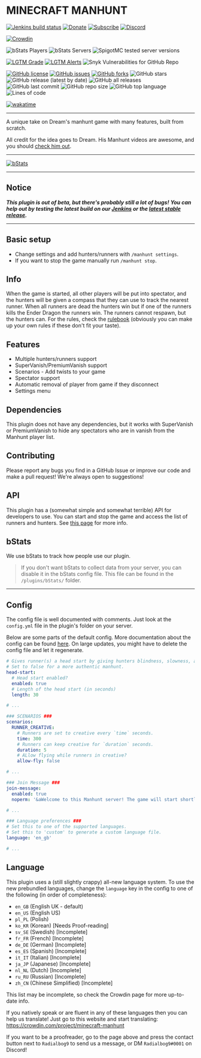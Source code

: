 # MINECRAFT MANHUNT


[![Jenkins build status](https://ci.radialbog9.uk/job/MinecraftManhunt/badge/icon?style=flat-square)](https://ci.radialbog9.uk/job/MinecraftManhunt/)
[![Donate](https://img.shields.io/badge/donate-Buy%20Me%20A%20Coffee-orange?style=flat-square&logo=buymeacoffee)](https://buymeacoff.ee/Radialbog9)
[![Subscribe](https://img.shields.io/badge/subscribe-YouTube-orange?style=flat-square&logo=youtube)](https://rb9.xyz/sub)
[![Discord](https://img.shields.io/discord/450232632798740480?style=flat-square&color=orange&logo=discord)](https://rb9.xyz/discord)

[![Crowdin](https://badges.crowdin.net/minecraft-manhunt/localized.svg)](https://crowdin.com/project/minecraft-manhunt)

![bStats Players](https://img.shields.io/bstats/players/9573?style=for-the-badge&color=yellow)
![bStats Servers](https://img.shields.io/bstats/servers/9573?style=for-the-badge&color=yellow)
![SpigotMC tested server versions](https://img.shields.io/spiget/tested-versions/97765?color=yellow&style=for-the-badge)

[![LGTM Grade](https://img.shields.io/lgtm/grade/java/github/Radialbog9/MinecraftManhunt?logo=lgtm&style=for-the-badge)](https://lgtm.com/projects/g/Radialbog9/MinecraftManhunt/)
[![LGTM Alerts](https://img.shields.io/lgtm/alerts/github/Radialbog9/MinecraftManhunt?logo=lgtm&style=for-the-badge)](https://lgtm.com/projects/g/Radialbog9/MinecraftManhunt/)
![Snyk Vulnerabilities for GitHub Repo](https://img.shields.io/snyk/vulnerabilities/github/Radialbog9/MinecraftManhunt?style=for-the-badge)

[![GitHub license](https://img.shields.io/github/license/Radialbog9/MinecraftManhunt?color=blue&logo=github&style=for-the-badge)](https://github.com/Radialbog9/MinecraftManhunt/blob/master/LICENSE)
[![GitHub issues](https://img.shields.io/github/issues/Radialbog9/MinecraftManhunt?style=for-the-badge&color=blue&logo=github)](https://github.com/Radialbog9/MinecraftManhunt/issues)
[![GitHub forks](https://img.shields.io/github/forks/Radialbog9/MinecraftManhunt?style=for-the-badge&color=blue&logo=github)](https://github.com/Radialbog9/MinecraftManhunt/network)
![GitHub stars](https://img.shields.io/github/stars/Radialbog9/MinecraftManhunt?style=for-the-badge&color=blue&logo=github)
![GitHub release (latest by date)](https://img.shields.io/github/v/release/Radialbog9/MinecraftManhunt?style=for-the-badge&color=blue&logo=github)
![GitHub all releases](https://img.shields.io/github/downloads/Radialbog9/MinecraftManhunt/total?style=for-the-badge&color=blue&logo=github)
![GitHub last commit](https://img.shields.io/github/last-commit/Radialbog9/MinecraftManhunt?color=blue&style=for-the-badge&logo=github)
![GitHub repo size](https://img.shields.io/github/repo-size/Radialbog9/MinecraftManhunt?style=for-the-badge&color=blue&logo=github)
![GitHub top language](https://img.shields.io/github/languages/top/Radialbog9/MinecraftManhunt?color=blue&logo=github&style=for-the-badge)
![Lines of code](https://img.shields.io/tokei/lines/github/Radialbog9/MinecraftManhunt?color=blue&logo=github&style=for-the-badge)

[![wakatime](https://wakatime.com/badge/github/Radialbog9/MinecraftManhunt.svg)](https://wakatime.com/badge/github/Radialbog9/MinecraftManhunt)

---

A unique take on Dream's manhunt game with many features, built from scratch.

All credit for the idea goes to Dream. 
His Manhunt videos are awesome, and you should [check him out](https://www.youtube.com/Dream). 

---

[![bStats](https://bstats.org/signatures/bukkit/MinecraftManhunt.svg)](https://bstats.org/plugin/bukkit/MinecraftManhunt/9573)

---

## Notice
___This plugin is out of beta, but there's probably still a lot of bugs!___ 
___You can help out by testing the latest build on our [Jenkins](https://ci.radialbog9.uk/job/MinecraftManhunt/) or the [latest stable release](https://github.com/Radialbog9/MinecraftManhunt/releases).___

---

## Basic setup
* Change settings and add hunters/runners with `/manhunt settings`.
* If you want to stop the game manually run `/manhunt stop`.

## Info
When the game is started, all other players will be put into spectator, and the hunters will be given a compass that they can use to track the nearest runner. 
When all runners are dead the hunters win but if one of the runners kills the Ender Dragon the runners win. 
The runners cannot respawn, but the hunters can.
For the rules, check the [rulebook](https://radialbog9.gitbook.io/minecraft-manhunt/usage/suggested-game-rules) (obviously you can make up your own rules if these don't fit your taste).

## Features
* Multiple hunters/runners support
* SuperVanish/PremiumVanish support
* Scenarios - Add twists to your game
* Spectator support
* Automatic removal of player from game if they disconnect
* Settings menu

## Dependencies
This plugin does not have any dependencies, but it works with SuperVanish or PremiumVanish to hide any spectators who are in vanish from the Manhunt player list.

## Contributing
Please report any bugs you find in a GitHub Issue or improve our code and make a pull request! 
We're always open to suggestions!

## API
This plugin has a (somewhat simple and somewhat terrible) API for developers to use. 
You can start and stop the game and access the list of runners and hunters.
See [this page](https://radialbog9.gitbook.io/minecraft-manhunt/developers/api) for more info.

## bStats
We use bStats to track how people use our plugin.
> If you don't want bStats to collect data from your server, you can disable it in the bStats config file. This file can be found in the `/plugins/bStats/` folder.

---
## Config
The config file is well documented with comments. Just look at the `config.yml` file in the plugin's folder on your server.

Below are some parts of the default config. More documentation about the config can be found [here](https://radialbog9.github.io/MinecraftManhunt/config).
On large updates, you might have to delete the config file and let it regenerate.
```yaml
# Gives runner(s) a head start by giving hunters blindness, slowness, and weakness
# Set to false for a more authentic manhunt.
head-start:
  # Head start enabled?
  enabled: true
  # Length of the head start (in seconds)
  length: 30

# ...

### SCENARIOS ###
scenarios:
  RUNNER_CREATIVE:
    # Runners are set to creative every `time` seconds.
    time: 300
    # Runners can keep creative for `duration` seconds.
    duration: 5
    # ALlow flying while runners in creative?
    allow-fly: false

# ...

### Join Message ###
join-message:
  enabled: true
  noperm: '&aWelcome to this Manhunt server! The game will start shortly.'

# ...

### Language preferences ###
# Set this to one of the supported languages.
# Set this to 'custom' to generate a custom language file.
language: 'en_gb'

# ...
```

## Language
This plugin uses a (still slightly crappy) all-new language system.
To use the new prebundled languages, change the `language` key in the config to one of the following (in order of completeness):
* `en_GB` (English UK - default)
* `en_US` (English US)
* `pl_PL` (Polish)
* `ko_KR` (Korean) \[Needs Proof-reading\]
* `sv_SE` (Swedish) \[Incomplete\]
* `fr_FR` (French) \[Incomplete\]
* `de_DE` (German) \[Incomplete\]
* `es_ES` (Spanish) \[Incomplete\]
* `it_IT` (Italian) \[Incomplete\]
* `ja_JP` (Japanese) \[Incomplete\]
* `nl_NL` (Dutch) \[Incomplete\]
* `ru_RU` (Russian) \[Incomplete\]
* `zh_CN` (Chinese Simplified) \[Incomplete\]

This list may be incomplete, so check the Crowdin page for more up-to-date info.

If you natively speak or are fluent in any of these languages then you can help us translate! Just go to this website and start translating: https://crowdin.com/project/minecraft-manhunt

If you want to be a proofreader, go to the page above and press the contact button next to `Radialbog9` to send us a message, or DM `Radialbog9#0001` on Discord!